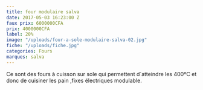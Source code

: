 ```yaml
---
title: four modulaire salva
date: 2017-05-03 16:23:00 Z
faux prix: 6000000CFA
prix: 4000000CFA
label: 20%
image: "/uploads/four-a-sole-modulaire-salva-02.jpg"
fiche: "/uploads/fiche.jpg"
categories: Fours
marques: salva
---
```


Ce sont des fours à cuisson sur sole qui permettent d´atteindre les 400ºC et donc de cuisiner les pain ,fixes électriques modulable.